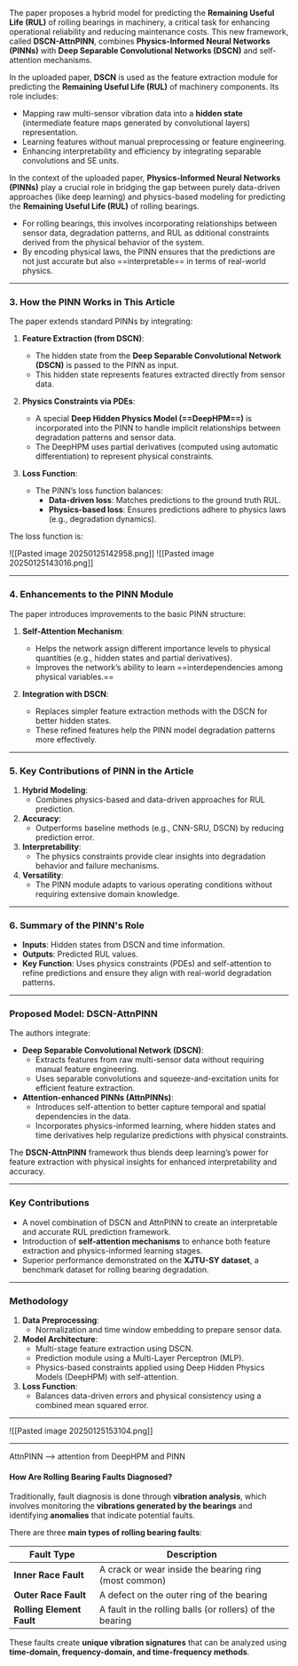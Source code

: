 The paper proposes a hybrid model for predicting the **Remaining Useful Life (RUL)** of rolling bearings in machinery, a critical task for enhancing operational reliability and reducing maintenance costs. This new framework, called **DSCN-AttnPINN**, combines **Physics-Informed Neural Networks (PINNs)** with **Deep Separable Convolutional Networks (DSCN)** and self-attention mechanisms. 


In the uploaded paper, **DSCN** is used as the feature extraction module for predicting the **Remaining Useful Life (RUL)** of machinery components. Its role includes:

- Mapping raw multi-sensor vibration data into a **hidden state** (intermediate feature maps generated by convolutional layers) representation.
- Learning features without manual preprocessing or feature engineering.
- Enhancing interpretability and efficiency by integrating separable convolutions and SE units.


In the context of the uploaded paper, **Physics-Informed Neural Networks (PINNs)** play a crucial role in bridging the gap between purely data-driven approaches (like deep learning) and physics-based modeling for predicting the **Remaining Useful Life (RUL)** of rolling bearings.

- For rolling bearings, this involves incorporating relationships between sensor data, degradation patterns, and RUL as dditional constraints derived from the physical behavior of the system.
- By encoding physical laws, the PINN ensures that the predictions are not just accurate but also ==interpretable== in terms of real-world physics.

---

### **3. How the PINN Works in This Article**

The paper extends standard PINNs by integrating:

1. **Feature Extraction (from DSCN)**:
    
    - The hidden state from the **Deep Separable Convolutional Network (DSCN)** is passed to the PINN as input.
    - This hidden state represents features extracted directly from sensor data.
2. **Physics Constraints via PDEs**:
    
    - A special **Deep Hidden Physics Model (==DeepHPM==)** is incorporated into the PINN to handle implicit relationships between degradation patterns and sensor data.
    - The DeepHPM uses partial derivatives (computed using automatic differentiation) to represent physical constraints.
3. **Loss Function**:
    
    - The PINN’s loss function balances:
        - **Data-driven loss**: Matches predictions to the ground truth RUL.
        - **Physics-based loss**: Ensures predictions adhere to physics laws (e.g., degradation dynamics).

The loss function is:

![[Pasted image 20250125142958.png]]
![[Pasted image 20250125143016.png]]

---

### **4. Enhancements to the PINN Module**

The paper introduces improvements to the basic PINN structure:

1. **Self-Attention Mechanism**:
    
    - Helps the network assign different importance levels to physical quantities (e.g., hidden states and partial derivatives).
    - Improves the network’s ability to learn ==interdependencies among physical variables.==
2. **Integration with DSCN**:
    
    - Replaces simpler feature extraction methods with the DSCN for better hidden states.
    - These refined features help the PINN model degradation patterns more effectively.

---

### **5. Key Contributions of PINN in the Article**

1. **Hybrid Modeling**:
    - Combines physics-based and data-driven approaches for RUL prediction.
2. **Accuracy**:
    - Outperforms baseline methods (e.g., CNN-SRU, DSCN) by reducing prediction error.
3. **Interpretability**:
    - The physics constraints provide clear insights into degradation behavior and failure mechanisms.
4. **Versatility**:
    - The PINN module adapts to various operating conditions without requiring extensive domain knowledge.

---

### **6. Summary of the PINN's Role**

- **Inputs**: Hidden states from DSCN and time information.
- **Outputs**: Predicted RUL values.
- **Key Function**: Uses physics constraints (PDEs) and self-attention to refine predictions and ensure they align with real-world degradation patterns.

---

### **Proposed Model: DSCN-AttnPINN**

The authors integrate:

- **Deep Separable Convolutional Network (DSCN)**:
    - Extracts features from raw multi-sensor data without requiring manual feature engineering.
    - Uses separable convolutions and squeeze-and-excitation units for efficient feature extraction.
- **Attention-enhanced PINNs (AttnPINNs)**:
    - Introduces self-attention to better capture temporal and spatial dependencies in the data.
    - Incorporates physics-informed learning, where hidden states and time derivatives help regularize predictions with physical constraints.

The **DSCN-AttnPINN** framework thus blends deep learning’s power for feature extraction with physical insights for enhanced interpretability and accuracy.

---

###  **Key Contributions**

- A novel combination of DSCN and AttnPINN to create an interpretable and accurate RUL prediction framework.
- Introduction of **self-attention mechanisms** to enhance both feature extraction and physics-informed learning stages.
- Superior performance demonstrated on the **XJTU-SY dataset**, a benchmark dataset for rolling bearing degradation.

---

###  **Methodology**

1. **Data Preprocessing**:
    - Normalization and time window embedding to prepare sensor data.
2. **Model Architecture**:
    - Multi-stage feature extraction using DSCN.
    - Prediction module using a Multi-Layer Perceptron (MLP).
    - Physics-based constraints applied using Deep Hidden Physics Models (DeepHPM) with self-attention.
3. **Loss Function**:
    - Balances data-driven errors and physical consistency using a combined mean squared error.

---

![[Pasted image 20250125153104.png]]

---

AttnPINN --> attention from DeepHPM and PINN

#### **How Are Rolling Bearing Faults Diagnosed?**

Traditionally, fault diagnosis is done through **vibration analysis**, which involves monitoring the **vibrations generated by the bearings** and identifying **anomalies** that indicate potential faults.

There are three **main types of rolling bearing faults**:

|**Fault Type**|**Description**|
|---|---|
|**Inner Race Fault**|A crack or wear inside the bearing ring (most common)|
|**Outer Race Fault**|A defect on the outer ring of the bearing|
|**Rolling Element Fault**|A fault in the rolling balls (or rollers) of the bearing|

These faults create **unique vibration signatures** that can be analyzed using **time-domain, frequency-domain, and time-frequency methods**.



